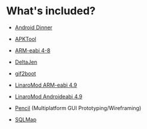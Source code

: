 What's included?
================

- [Android Dinner](https://github.com/NemesisRE/dinner)

- [APKTool](https://github.com/iBotPeaches/Apktool)

- [ARM-eabi 4-8](https://android.googlesource.com/platform/prebuilts/gcc/linux-x86/arm/arm-eabi-4.8)

- [DeltaJen](https://github.com/CyboLabs/DeltaJen)

- [gif2boot](https://github.com/abielzuliom/gif2boot)

- [LinaroMod ARM-eabi 4.9](https://github.com/hyper-toolchains/LinaroMod-arm-eabi-4.9)

- [LinaroMod Androideabi 4.9](https://github.com/hyper-toolchains/LinaroMod-androideabi-4.9)

- [Pencil](https://github.com/prikhi/pencil) (Multiplatform GUI Prototyping/Wireframing)

- [SQLMap](https://github.com/sqlmapproject/sqlmap)
